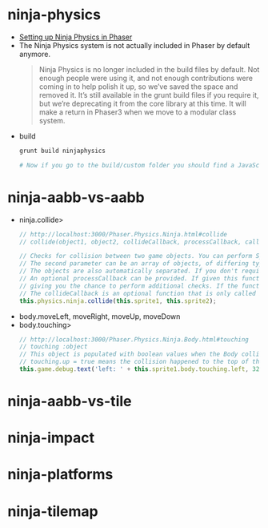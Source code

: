 # ninja-physics
  - [Setting up Ninja Physics in Phaser](http://www.joshmorony.com/setting-up-ninja-physics-in-phaser/)
  - The Ninja Physics system is not actually included in Phaser by default anymore.
    > Ninja Physics is no longer included in the build files by default. Not enough people were using it, and not enough contributions were coming in to help polish it up, so we’ve saved the space and removed it. It’s still available in the grunt build files if you require it, but we’re deprecating it from the core library at this time. It will make a return in Phaser3 when we move to a modular class system.
  - build
    ```bash
    grunt build ninjaphysics

    # Now if you go to the build/custom folder you should find a JavaScript file called phaser-ninja-physics.js.

    ```
# ninja-aabb-vs-aabb
  - ninja.collide>
    ```js
    // http://localhost:3000/Phaser.Physics.Ninja.html#collide
    // collide(object1, object2, collideCallback, processCallback, callbackContext) → {boolean}

    // Checks for collision between two game objects. You can perform Sprite vs. Sprite, Sprite vs. Group, Group vs. Group, Sprite vs. Tilemap Layer or Group vs. Tilemap Layer collisions.
    // The second parameter can be an array of objects, of differing types.
    // The objects are also automatically separated. If you don't require separation then use ArcadePhysics.overlap instead.
    // An optional processCallback can be provided. If given this function will be called when two sprites are found to be colliding. It is called before any separation takes place,
    // giving you the chance to perform additional checks. If the function returns true then the collision and separation is carried out. If it returns false it is skipped.
    // The collideCallback is an optional function that is only called if two sprites collide. If a processCallback has been set then it needs to return true for collideCallback to be called.
    this.physics.ninja.collide(this.sprite1, this.sprite2);

    ```
  - body.moveLeft, moveRight, moveUp, moveDown
  - body.touching>
    ```js
    // http://localhost:3000/Phaser.Physics.Ninja.Body.html#touching
    // touching :object
    // This object is populated with boolean values when the Body collides with another.
    // touching.up = true means the collision happened to the top of this Body for example. An object containing touching results.
    this.game.debug.text('left: ' + this.sprite1.body.touching.left, 32, 32);

    ```
# ninja-aabb-vs-tile
# ninja-impact
# ninja-platforms
# ninja-tilemap

